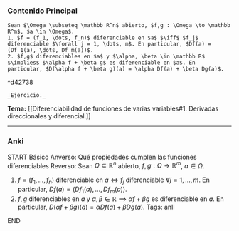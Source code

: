 ### Contenido Principal

```ad-proposition
Sean $\Omega \subseteq \mathbb R^n$ abierto, $f,g : \Omega \to \mathbb R^m$, $a \in \Omega$.
1. $f = (f_1, \dots, f_n)$ diferenciable en $a$ $\iff$ $f_j$ diferenciable $\forall j = 1, \dots, m$. En particular, $Df(a) = (Df_1(a), \dots, Df_m(a))$.
2. $f,g$ diferenciables en $a$ y $\alpha, \beta \in \mathbb R$ $\implies$ $\alpha f + \beta g$ es diferenciable en $a$. En particular, $D(\alpha f + \beta g)(a) = \alpha Df(a) + \beta Dg(a)$.
```

^d42738

```ad-proof
_Ejercicio._
```

**Tema:** [[Diferenciabilidad de funciones de varias variables#1. Derivadas direccionales y diferencial.]]

---
### Anki

START
Básico
Anverso: Qué propiedades cumplen las funciones diferenciables
Reverso: Sean $\Omega \subseteq \mathbb R^n$ abierto, $f,g : \Omega \to \mathbb R^m$, $a \in \Omega$.
1. $f = (f_1, \dots, f_n)$ diferenciable en $a$ $\iff$ $f_j$ diferenciable $\forall j = 1, \dots, m$. En particular, $Df(a) = (Df_1(a), \dots, Df_m(a))$.
2. $f,g$ diferenciables en $a$ y $\alpha, \beta \in \mathbb R$ $\implies$ $\alpha f + \beta g$ es diferenciable en $a$. En particular, $D(\alpha f + \beta g)(a) = \alpha Df(a) + \beta Dg(a)$.
Tags: anII
<!--ID: 1728820185218-->
END

